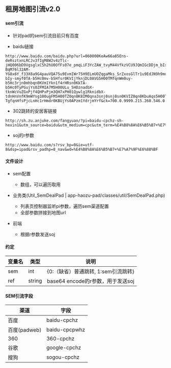## 租房地图引流v2.0

#### sem引流

* 针对pad的sem引流目前只有百度

* baidu链接
```
http://www.baidu.com/baidu.php?url=060000KeAw66a85Ens-deRsztxnLRCJv3fIgM8W2v4zTlc-jHQ006bD9VgsglxC5h2hU0OfFs07e_pmqLiF3YcZAW_tvyM44VfkzVCU9JQmIGcDDjm_bIxOEJXEba_K73aYyJcT.7Y_iwdXgj6thm_8jViBjy1hYmAmCrSPe7erQKM9ksdTrXro5RMCx7gdsRP5QAeKPa-BqM76l32AM-YG8x6Y_f33X8a9G4pauVQA75u9EvmIWr75H9ELmUOZqgaMks_SrZxosGlTr1u9EdJN9h9movNePz6.U1YY0ZDqzTSlCzRznPxBVet0IjLF1eJWFHcsdS2LEsKGUHYznWR0u1dBugK1n0KdpHdBmy-bIy-smyf0TA-b5Hc0mv-b5Hfsr0KVIjYknjDL0AVG5H00TMfqnWm0uy-b5Hc3rjn0mhbqn0KVm1Ykn1f4rHRsn0KkTA-b5Hc0TyPGujYs0ZFMIA7M5H00ULu_5HDznadbX-tknWcVuZGxPjf4QHPxPjm3QH7xPH01Qywlg1RknidbX-tdnHnVnfK9mWYsg100ugFM5H00TZ0qn0K8IM0qna3snj0snj0sn0KVIZ0qn0KbuAqs5H00ThCqn0KbugmqTA7b0AuY5H00TA6qn0KET1Ys0AFL5HDs0A4Y5H00TLCq0ZwdT1Y3PjRYPjm1rHbznH0Lrj0LPHc40ZF-TgfqnHfsPjcLnHc1rHmdr0KBUjYs0APzm1YdrjmYrf&ck=700.0.9999.215.260.546.0.265
```

* 302跳转的安居客链接
```
http://sh.zu.anjuke.com/fangyuan/?pi=baidu-cpchz-sh-hexin1&utm_source=baidu&utm_medium=cpc&utm_term=%E4%B8%8A%E6%B5%B7+%E7%A7%9F%E6%88%BF
```

* soj的r参数
```
http://www.baidu.com/s?rsv_bp=0&ie=utf-8&dsp=ipad&rsv_padhp=8_nav&wd=%E4%B8%8A%E6%B5%B7+%E7%A7%9F%E6%88%BF
```

#### 文件设计

* sem配置
    * 数组，可以遍历取用

* 业务类(Util_SemDealPad | app-haozu-pad/classes/util/SemDealPad.php)
    * 列表页控制器监听pi参数，遍历sem渠道配置
    * 全部参数拼接到地图url

* 前端
    * 根据r参数发送soj

#### 约定

**变量名** | **类型** | 说明
--- | --- | ---
sem | int | {0:（缺省）普通跳转, 1:sem引流跳转}
ref | string | base64 encode的r参数，用于发送soj


#### SEM引流字段

**渠道** | **字段**
--- | ---
百度 | baidu-cpchz
百度(padweb) | baidu-cpcpwhz
360 | 360-cpchz
谷歌 | google-cpchz
搜狗 | sogou-cpchz
